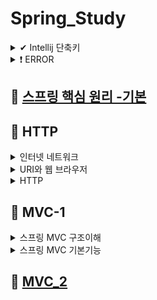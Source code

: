 
# Spring_Study
<details>

<summary> ✔ Intellij 단축키 </summary>
<div markdown="1">

#### Preferences->  `Crtl + Akt + S `
#### refactor -> ` Crtl + Alt + M `
#### getter setter -> `Alt + insert `
#### create new Test -> ` Crtl + Shift + T `
#### static import -> `Alt + Enter `
#### 변수 이름 한번에 바꾸기 -> ` Shift + F6 `
#### 실행 -> ` Crtl + Shift + F10 `
#### 주석처리 ` Crtl + / `
#### method명 출력  `soutm`
#### 변수명 출력  `sout`
#### 코드복사  'Crtl + d'
#### 바로 다음줄로  'Crtl + Shift + Enter'
#### 인라인 ``

</div>
</details>

<details>

<summary> ❗ ERROR </summary>
<div markdown="1">

<details>
  <summary> 인코딩 설정 </summary>
  <div markdonw = "2">
  
  - 한글 깨짐 현상 방지
  
  ### 1️⃣ Intelij VM 설정
  - Intelij 설피 파일 경로로 이동
  - bin 디렉터리 하위 .vmoptions 파일을 메모장으로 실행
  
  ![image](https://user-images.githubusercontent.com/87464750/190101528-2f60ee16-b9a1-4e5e-9608-1b3e2774bc92.png)

  - 파일의 맨 아랫줄에 -Dfile.encoding=UTF-8를 추가한 후 실행.
  
  ### 2️⃣  Edit Custom VM Options
  - Itellij를 실행
  - help -> Edit Custom VM Options
  - -Dfile.encoding=UTF-8를 추가한 후 다시 실행.
  
  ### 3️⃣ Intellij Editor File Encoding 설정
  - File -> Setting
  
  ![image](https://user-images.githubusercontent.com/87464750/190102321-21f479d0-6451-49a0-b24d-1d570be8415b.png)


  </div>
</details>


</div>
</details>

## 📒 [스프링 핵심 원리 -기본](https://github.com/Yangsoeun/Spring/blob/f5191e187c0ee2e4a70395d6a327805b4989f378/%EC%8A%A4%ED%94%84%EB%A7%81%20%ED%95%B5%EC%8B%AC%EC%9B%90%EB%A6%AC-%EA%B8%B0%EB%B3%B8.md)

## 📘 HTTP
<details>

<summary> 인터넷 네트워크 </summary>
<div markdown="1">

## 📑 IP - 인터넷 프로트콜 역할
- 지정한 IP 주소(IP Address)에 데이터 전달
- 패킷(Packet)이라는 통신 단위로 데이터 전달

#### ❗ IP 프로토콜의 한계
##### 비연결성
- 패킷을 받을 대상이 어뵤거나 서비스 불능 상태여도 패킷 전송
##### 비신뢰성
- 중간에 패킷이 사라진다면?
- 패킷이 순서대로 오지 않는다면?
##### 프로그램 구분
- 같은 IP를 사용하는 서버에서 통신하는 애플리케이션이 둘 이상이면

## 📑 TCP, UDP
#### 인터넷 프로토콜 스택의 4계층
![image](https://user-images.githubusercontent.com/87464750/181905401-94c8f005-8da1-49fd-8b94-878e0cda0b66.png)

#### 프로토콜 계층
![image](https://user-images.githubusercontent.com/87464750/181905419-e1eaa3c2-fd00-4392-aa3d-79fdd9f2573c.png)

#### TCP 특징 - 전송 제어 프로토콜(Transmission Control Protocol)
- 연결지향: TCP 3 way handshake(가상 연결)
- 데이터 전달 보증
- 순서 보장
- 신뢰할 수 있는 프로토콜

#### UDP 특징 - 사용자 데이터그램 프로토콜(User Datagram Protocol)
- 연결지향 = TCP 3 way handshake X
- 데이터 전달 보증  X
- 순서 보장 X
- 데이터 전달 및 순서가 보장되지 않지만, 단순하고 빠름
- ✔ 정리
    - IP 와 거의 같다. + PORT + 체크섬 정도만 추가
    - 애플리케이션에서 추가 작업 필요
    
## 📑 PORT - 같은 IP 내에서 프로세스 구분

#### PORT
- 0~ 65535 할당 가능
- 0~1023: 잘 알려진 포트, 사용하지 않는 것이 좋음
- FRP -20,21
- TELNET -23
- HTTP - 80
- HTTPS - 443

## 📑 DNS
- IP는 기억하기 어렵다.
- IP는 변경될 수 있다.

#### DNS - 도메인 네임 시스템
- 도메인 명을 IP 주소로 변환

![image](https://user-images.githubusercontent.com/87464750/181905685-da34dea0-72c3-4e6b-9397-e0c8f5e77413.png)


  </div>
</details>

<details>
<summary> URI와 웹 브라우저 </summary>
<div markdown="1">

![image](https://user-images.githubusercontent.com/87464750/181905720-b08e46f7-0788-4611-b74f-a4b092432026.png)

## 📑 URI
#### 단어 뜻
- Uniform: 리소스 식별하는 통일된 방식
- Resource: 자원, URI로 식별할 수 있는 모든 것(제한없음)
- Identifier: 다른 항목과 구분하는데 필요한 정보

## 📑 URL, URN
####  단어 뜻
- URL - Locator: 리소스가 있는 위치를 지정
- URN - Name: 리소스에 이름을 부여
    - 위치는 변할 수 있지만, 이름은 변하지 않는다.
    - URN 이름만으로 실제 리소스를 찾을 수 있는 방법이 보편화 되지 않음
    
#### URL 전체 문법
• scheme://[userinfo@]host[:port][/path][?query][#fragment]

• https://www.google.com:443/search?q=hello&hl=ko

- 프로토콜(https)
- 호스트명(www.google.com)
- 포트 번호(443)
- 패스(/search)
- 쿼리 파라미터(q=hello&hl=ko)

### URL - scheme

• `scheme`://[userinfo@]host[:port][/path][?query][#fragment]

• `https`://www.google.com:443/search?q=hello&hl=ko

- 주로 프로토콜 사용
- 프로토콜: 어떤 방식으로 자원에 접근할 것인가 하는 약속 규칙
    - ex) http, https, ftp 등등
- http는 80포트, https는 443 포트를 주로 사용, 포트는 생략 가능
- https는 http에 보안이 추가된것(HTTP Secure)

### URL - userinfo
• scheme://`[userinfo@]`host[:port][/path][?query][#fragment]

• https://www.google.com:443/search?q=hello&hl=ko

- URL에 사용자 정보를 포함해서 인증
- 거의 사용하지 않음

### URL - host
• scheme://[userinfo@]`host`[:port][/path][?query][#fragment]

• https://`www.google.com`:443/search?q=hello&hl=ko

- 호스트명
- 도메인명 또는 IP 주소를 직접 사용가능

### URL - PORT
• scheme://[userinfo@]host`[:port]`[/path][?query][#fragment]

• https://www.google.com`:443`/search?q=hello&hl=ko

- 포트
- 접속 포트
- 일반적으로 생략, 생략시 http는 80, https는 443

### URL - path
• scheme://[userinfo@]host[:port]`[/path]`[?query][#fragment]

• https://www.google.com:443/`search`?q=hello&hl=ko

- 리소스 경로(path), 계층적 구조
- ex)
    -  /home/file1.jpg
    -  /members
    -  /members/100, /items/iphone12
    
### URL - query
• scheme://[userinfo@]host[:port][/path]`[?query]`[#fragment]

• https://www.google.com:443/search`?q=hello&hl=ko`

- key = value 형태
- ?로 시작, &로 추가 가능 ?keyA=valueA&keyB=valueB
- query parameter, query string 등으로 불림, 웹서버에 제공하는 파라미터, 문자 형태

### URL - fragment
• scheme://[userinfo@]host[:port][/path][?query]`[#fragment]`

• https://docs.spring.io/spring-boot/docs/current/reference/html/getting-started.html`#getting-started-introducing-spring-boot`

- fragment
- html 내부 북마크 등에 사용
- 서버에 전송하는 정보 아님

  </div>
</details>

<details>
<summary> HTTP </summary>
<div markdown="1">

<details>
  <summary> 1️⃣ 기본 </summary>
  <div markdonw = "2">

### HTTP 특징
- 클라이언트 서버 구조
- 무상태 프로토콜(stateless), 비연결성
- HTTP 메시지
- 단순함, 확장가능

### 클라이언트 서버 구조
- Request Response 구조
- 클라이언트는 서버에 요청을 보내고, 응답을 대기
- 서버가 요청에 대한 결과를 만들어서 응답.

![image](https://user-images.githubusercontent.com/87464750/182030364-ee31ee5b-ef95-4c65-aba1-35b0cce023c1.png)

### StateLess - 무상태 프로토콜
- 서버가 클라이언트의 상태를 보존 X
- 장점: 서버 확장성 높은(스케일 아웃)
- 단점: 클라이언트가 추가 데이터 전송

#### ❗ 실무 한계
- 모든것을 무상태로 설계할 수 있는 경우도 있고 없는 경우도 있다.
- 무상태
    - ex) 로그인이 필요없는 단순한 서비스 소개 화면
- 상태유지
    - ex) 로그인
- 로그인한 사용자의 경우 로그인 했다는 상태를 서버에 유지
- 일반적으로 브라우저 쿠키와 서버 세션등을 사용해서 상태 유지
- 상태 유지는 최소한만 사용

### 비연결성
- HTTP는 기본이 연결을 유지하지 않는 모델
- 일반적으로 초 단위의 이하의 빠른 속도로 응답
- 1시간 동안 수천명이 서비스를 이용해도 실제 서버에서 동시에 처리하는 요청은 수십개 이하로 매우 작음
- 서버 자원을 매우 효율적으러 사용할 수 있음


  </div>
</details>

<details>
  <summary> 2️⃣ 메서드 </summary>
  <div markdonw = "2">

## 📒 HTTP 메서드
### 주요 메서드
- GET: 리소스 조회
- POST: 요청 데이터 처리, 주로 등록에 사용
- PUT: 리소스를 대체, 해당 리소스가 없으면 생성
- PATCH: 리소스 부분 변경
- DELETE: 리소스 삭제

### 기타 메서드
- HEAD: GET과 동일하지만 메시지 부분을 제외하고, 상태 줄과 헤더만 반환
- OPTIONS: 대상 리소스에 대한 통신 가능 옵션(메서드)을 설명(주로 CORS에서 사용)
- CONNECT: 대상 자원으로 식별되는 서버에 대한 터널을 설정
- TRACE: 대상 리소스에 대한 경로를 따라 메시지 루프백 테스트를 수행

### 📑 GET
- 리소스 조회
- 서버에 전달하고 싶은 데이터는 query(쿼리 파라미터, 쿼리 스트링)를 통해서 전달
- 메시지 바디를 사용해서 데이터를 전달할 수 있지만, 지원하지 않는 곳이 많아서 권장하지 않음

### 📑 POST
- 요청 데이터 처리
- 메시지 바디를 통해 서버로 요청 데이터 전달
- 서버는 요청 데이터를 처리
    - 메시지 바디를 통해 들어온 데이터를 처리하는 모든 기능을 수행
- 주로 전달된 데이터로 신규 리소스 등록, 프로세스 처리에 사용

#### 요청 데이터를 처리하는다는 것?
- HTML 양식에서 입력된 필드와 같은 데이터 블록을 데이터 처리 프로세스에 제공
>ex)HTML FORM에 입력한 정보로 회원 가입, 주문 등에서 사용
- 게시판, 뉴스그룹, 메일링 리스트, 블로그 또는 유사한 기사 그룹에 메시지 게시
> ex) 게시판 글쓰기 댓글 달기
- 서버가 아직 식별하지 않은 새 리소스 생성
>  ex) 신규 주문 생성
- 기존 자원에 데이터 추가
> ex) 한 문서 끝에 내용 추가하기
❗ 이 리소스 URI에 POST 요청이 오면 데이터를 어떻게 처리할지 리소스마다 따로 정해야함 -> 정해진것이 없음

#### ✔ 정리
- 1. 새 리소스 생성(등록)
    - 서버가 아직 식별하지 않은 새 리소스 생성
- 2. 요청 데이터 처리
    - 단순히 데이터를 생성하거나, 변경하는 것을 넘어서 프로세스를 처리해야 하는 경우
        - ex) 주문에서 결제 완료 -> 배달 시작 -> 배달완료 처럼 단순히 값 변경을 넘어 프로세스의 상태가 변경되는 경우
    - POST의 겨로가로 새로운 리소스가 생성되지 않을수도 있음
        - ex)  POST /orders/{orderId}/start-delivery (컨트롤 URI)
- 3. 다른 메서드로 처리하기 애매한 경우
    - ex) JSON으로 조회 데이터를 넘겨야 하는데, GET 메서드를 사용하기 어려운 경우

### 📑 PUT, PATHCH, DELETE
#### PUT
- 리소스가 있으면 대체
- 리소스가 없으면 생성

- ❗ 클라이언트가 리소스를 식별
    - 클라이언트가 리소스 위치를 알고 URI 지정
    - POST와 차이점
    
#### DELETE
- 리소스 제거

## 📒 HTTP 메서드의 속성

![image](https://user-images.githubusercontent.com/87464750/183295046-2bf92b2e-7bda-483a-8919-42d6b193f921.png)


- 안전(Safe Methods)
- 멱등(Idempotent Methods)
- 캐시가능(Cacheable Methods)

### 안전
- 호출해도 리소스를 변경하지 않는다.

### 멱등
- f(f(x)) = f(x)
- 여러번 호출해도 결과가 같다.
- 멱등 메서드
    - GET
    - POST
    - DELETE
- POST는 멱등이 아니다
    - 두 번 호출하면 같은 결제가 중북해서 발생할 수 있다.
    
### 캐시가능
- 응답 결과 리소스를 캐시해서 사용해도 되는가?
- GET, HEAD, POST, PATCH 캐시가능
- 실제로는 GET, HEAD 정도만 캐시로 사용
    - POST, PATCH는 본문 내용까지 캐시 키로 고려해야 하는데, 구현이 쉽지 않음
    
  </div>
</details>

<details>
  <summary> 3️⃣ 메서드 활용 </summary>
  <div markdonw = "2">

### 클라이언트에서 서버로 데이터 전송 -2가지
- 쿼리 파라미터를 통한 데이터 전송
    - GET
    - 주로 정렬 필터(검색어)
- 메시지 바디를 통한 데이터 전송
    - POST, PUT, PATCH
    - 회원 가입, 상품 주문, 리소스 등록, 리소스 변경
    
### 클라이언트에서 서버로 데이터 전송 - 4가지 상황
- 정적 데이터 조회
    - 이미지, 정적 텍스트 문서
 - 동적 데이터 조회
    - 주로 검색, 게시판 목록에서 정렬 필터(검색어)
 - HTML Form을 통한 데이터 전송
    - 회원 가입, 상품 주문, 데이터 변경
 - HTTP API를 통한 데이터 전송
    - 회원 가입, 상품 주문, 데이터 변경
    - 서버 to 서버, 앱 클라이언트, 웹 클라이언트
    
 #### ✏ 정적 데이터 조회
 - 이미지, 정적 텍스트 문서
 - 조회는 GET 사용
 - 정적 데이터는 일반적으로 쿼리 파라미터 없이 리소스 경로로 단순하게 조회 가능
 
 #### ✏ 동적 데이터 조회
 - 주로 검색, 게시판 목록에서 정렬 필터(검색어)
 - 조회 조건을 줄여주는 필터, 조회 결과를 정렬하는 정렬 조건에 주로 사용
 - 조회는 GET 사용
 - GET은 쿼리 파라미터 사용해서 데이터 전달
 
 #### ✏ HTML Form 데이터 전송
 - HTML Form submit시 POST 전송
    - > ex) 회원 가입, 상품 주문, 데이터 변경
 - Content-Type: application/x-www-form-urlencoded 사용
    - form의 내용을 메시지 바디를 통해서 전송(key = value, 쿼리 파라미터 형식)
    - 전송 데이터를 url encoding 처리
        - > ex) abc김 ->abc%EA%B9%80
 - HTML Form은 GET 전송도 가능
 - Content-Type: multipart/form-data
    - 파일 업로드 같은 바이너리 데이터 전송시 사용
    - 다른 종류의 여러 파일과 폼의 내용 함께 전송 가능
 - HTML Form 전소은 GET, POST만 지원
 
 
 #### ✏ HTTP API 데이터 전송
 - 서버 to 서버
    - 백엔드 시스템 통신
 - 앱 클라이언트
    - 아이폰, 안드로이드
 - 웹 클라이언트
    - HTML에서 Form 전송 대신 자바 스크립트를 통한 통신에 사용
    - > ex) React, VueJs 같은 웹 클라이언트와 API 통신
 - POST, PUT, PATCH:메시지 바디를 통해 데이터 전송
 - GET: 조회, 쿼리 파라미터로 데이터 전달
 - Content-Type: application/json을 주로 사용
    -  TEXT, XML, JSON 등등

#### 📑 정리

##### HTTP API - 컬렉션
- POST 기반 등록
- 서버가 리소스 URI 결정
##### HTTP API - 스토어
- PUT 기반 등록
- 클라이언트가 리소스 URI 결정
##### HTML FORM 사용
- 순수 HTML + HTML form 사용
- GET, POST만 지원

  </div>
</details>

<details>
  <summary> 4️⃣ 상태코드 </summary>
  <div markdonw = "2">

#### 상태 코드 - 클라이언트가 보낸 요청의 처리 상태를 응답에서 알려주는 기능
- 1xx(Informational): 요청이 수신되어 처리중
- 2xx(Successful): 요청 정상 처리
- 3xx(Redirection): 요청을 완료하려면 추가 행동이 필요
- 4xx(Client Error): 클라이언트 오류, 잘못된 문법등으로 서버가 요청을 수행할 수 없음
- 5xx(Server Error): 서버 오류, 서버가 정상 요청을 처리하지 못함

#### ✏ 2XX(Successful)- 클라이언트 요청을 성공적으로 처리
- 200(OK): 요청 성공
- 201(Created): 요청 성공해서 새로운 리소스가 생성됨
- 202(Accepted): 요청이 접수되었으나 처리가 완료되지 않음
- 204(No Content): 서버가 요청을 성공적으로 수행했지만, 응답 페이로드 본문에 보낼 데이터가 없음

#### ✏ 3XX - 리다이렉션: 요청을 완료하기 위해 유저 에이전트의 추가 조치 필요

#### 영구 리다이렉션 - 301, 308
- 리소스의 URI가 영구적으로 이동
- 원래의 URL를 사용 X, 검색 엔진 등에서도 변경 인지
- 301 Moved Permantly
    - 리다이렉트시 요청 메서드가 GET으로 변하고, 본문이 제거될 수 있음
- 308 Permanent Redirect
    - 301과 기능은 같음
    - 리다이렉트시 요청 메서드와 본문 유지(처음 POST를 보내면 리다이렉트도 POST 유지)
    
#### 일시적인 리다이렉션 - 302, 307, 303
- 리소스의 URI가 일시적으로 변경
- 따라서 검색 엔진 등에서 URL을 변경하면 안됨
- 302 Found
    - 리다이렉트시 요청 메서드가 GET으로 변하고, 본문이 제거될 수 있음
- 307 Temporary Redirect
    - 302와 기능은 같음
    - 리다이렉트시 요청 메서드와 본문 유지(요청 메서드를 변경하면 안된다. MUST NOT)
- 303 See Other
    - 302와 기능은 같음
    - 리다이렉트시 요청 메서드가 GET으로 변경
    

  </div>
</details>

<details>
  <summary> 5️⃣ 쿠키 </summary>
  <div markdonw = "2">
  
### 📑 쿠키
- Set-cookie: 서버에서 클라이언트로 쿠키 전달(응답)
- Cookie: 클라이언트가 서버에서 받은 쿠키를 저장하고, HTTP 요청시 서버로 전달

- > ex) set-cookie: sessionId=abcde1234; expires=Sat, 26-Dec-2020 00:00:00 GMT; path=/; domain=.google.com; Secure

#### 사용처
- 사용자 로그인 세션 관리
- 광고 정보 트래킹

#### 쿠키 정보는 항상 서버에 전송됨
- 네트워크 트래픽 추가 유발
- 최소한의 정보만 사용(세션 id, 인증 토큰)
- 서버에 전송하지 않고, 웹 브라우저 내부에서 데이터를 저장하고 싶으면 웹 스토리지(localStrorage, sessionStorage) 참고

#### 주의
- 보안이 민감한 데이터는 저장하면 안됨(주민번호, 신용카드 번호 등등)

### 📑 생명주기 -  Expires, max-age
- Set-Cookie: expires=Sat, 26-Dec-2020 04:39:21 GMT
    - 만료일이 되면 쿠키 삭제
-  Set-Cookie: max-age=3600 (3600초)
    - 0이나 음수를 지정하면 쿠키 삭제
    
- 세션 쿠키: 만료 날짜를 생략하면 브라우저 종료시까지만 유지
- 영속 쿠키: 만료 날짜를 입력하면 해당 날짜까지 유지

### 📑 도메인 - domain
- ex) domain=example.org
- 명시: 명시한 문서 기준 도메인 + 서브 도메인 포함
- domain=example.org를 지정해서 쿠키 생성
    - example.org는 물론이고
    - dev.example.org도 쿠키 접근
- 생략: 현재 문서 기준 도메인만 적용
    - example.org 에서 쿠키를 생성하고 domain 지정을 생략
    -  example.org 에서만 쿠키 접근
    - dev.example.org는 쿠키 미접근
    
### 📑 경로 - Path
- ex) path=/home
- 이 경로를 포함한 하위 경로 페이지만 쿠키 접근
- 일반적으로 path=/ 루트로 지정
- ex)
    - path=/home 지정
    - /home -> 가능
    - /home/level1 -> 가능
    - /home/level1 -> 가능
    - /hello -> 불가능
    
### 📑 보안 - Seure, HttpOnly. SameSite
- Secure
    - 쿠키는 http, https를 구분하지 않고 전송
    - Secure를 적용하면 https인 경우에만 전송
    
- HttpOnly
    - XSS 공격 방지
    - 자바스크립트에서 접근 불가(document.cookie)
    - HTTP 전송에만 사용
- SameSite
    - XSRF 공격 방지
    - 요청 도메인과 쿠키에 설정된 도메인이 같은 경우만 쿠키 전송
   
  </div>
</details>

  </div>
</details>

## 📙 MVC-1
<details>

<summary> 스프링 MVC 구조이해</summary>
<div markdown="1">

### 📑 SpringMVC 구조
![image](https://user-images.githubusercontent.com/87464750/185922255-108958ec-7a19-468a-838c-191aaea9c4a7.png)

#### 동작순서
- 1️⃣ 핸들러 조회: 핸들러 매핑을 통해 요청 URL에 매핑된 핸드러(컨트롤러)를 조회한다.
- 2️⃣ 핸들러 어댑터 조회: 핸들러를 실행할 수 있는 핸들러 어댑터를 조회한다.
- 3️⃣ 핸들러 어댑터 실행: 핸들러 어댑터를 실행한다.
- 4️⃣ 핸들러 실행: 핸들러 어댑터가 실제 핸들러를 실행한다.
- 5️⃣ ModelAndView 반환: 핸들러 어댑터는 핸들러가 반환하는 정보를 ModelAndView로 변환해서 반환한다.
- 6️⃣ viewResolver 호출: 뷰 리졸버를 찾고 실행한다.
    - JSP의 경우: `InternalResourceViewResolver`가 자동 등록되고 사용된다.
- 7️⃣ View 반환: 뷰 리졸버는 뷰의 논리 이름을 물리 이름으로 바꾸고, 렌더링 역할을 담당하는 뷰 객체를 반환한다.
    - JSP의 경우 `InternalResourceView(Jstlview)`를 반환하는데, 내부에 forward()로직이 있다.
- 8️⃣ 뷰 렌더링: 뷰를 통해서 뷰를 렌더링 한다.

#### 주요 인터페이스 목록
- 핸들러 매핑: `org.springframework.web.servlet.HandlerMapping`
- 핸들러 어댑터: `org.springframework.web.servlet.HandlerAdapter`
- 뷰 리졸버: `org.springframework.web.servlet.ViewResolver`
- 뷰: `org.springframework.web.servlet.View`

#### `@RequestMapping` 
- `RequestMappingHandlerMapping`
- `RequestMappingHandlerAdapter`

> ex) 회원 등록 폼
``` JAVA
package hello.servlet.web.springmvc.v1;

import org.springframework.stereotype.Controller;
import org.springframework.web.bind.annotation.RequestMapping;
import org.springframework.web.servlet.ModelAndView;

@Controller
public class SpringMemberFormControllerV1 {
  @RequestMapping("/springmvc/v1/members/new-form")
  public ModelAndView process() {
    return new ModelAndView("new-form");
  }
}
```

- `@Controller`
    - 스프링이 자동으로 스프링 빈으로 등록한다.(내부에 `@Component` 애노테이션이 있어서 컴포넌트 스캔의 대상이 됨)
    - 스프링 MVC에서 애노테이션 기반 컨트롤러로 인식한다.
- `@RequestMapping`
    - 요청 정보를 매핑한다.
    - 해당 URL이 호출되면 이 메서드가 호출된다.
    - 애노테이션을 기반으로 동작하기 때문에, 메섣의 이름은 임의로 지으면 된다ㅓ.
- `ModelAndView`
    - 모델과 뷰 정보를 담아서 반환하면 된다.

#### 조합
- `@RequestMapping("/springmvc/v2/members/new-form")`
- `@RequestMapping("/springmvc/v2/members")`
- `@RequestMapping("/springmvc/v2/members/save")`

- 다음 코드는 ` /springmvc/v2/members`라는 부분에 중복이 있다.

#### 조합결과
- 클래스 레벨 `@RequestMapping("/springmvc/v2/members")`
    - 메서드 레벨 `@RequestMapping("/new-form")` ->  `/springmvc/v2/members/new-form`
    - 메서드 레벨 `@RequestMapping("/save")` -> `/springmvc/v2/members/save`
    - 메서드 레벨 `@RequestMapping` -> `/springmvc/v2/members`


#### Spring MVC - 실용적인 방식
``` JAVA
package hello.servlet.web.springmvc.v3;

import hello.servlet.domain.member.Member;
import hello.servlet.domain.member.MemberRepository;
import org.springframework.stereotype.Controller;
import org.springframework.ui.Model;
import org.springframework.web.bind.annotation.GetMapping;
import org.springframework.web.bind.annotation.PostMapping;
import org.springframework.web.bind.annotation.RequestMapping;
import org.springframework.web.bind.annotation.RequestParam;

import java.util.List;
/**
 * v3
 * Model 도입
 * ViewName 직접 반환
 * @RequestParam 사용
 * @RequestMapping -> @GetMapping, @PostMapping
 */
@Controller
@RequestMapping("/springmvc/v3/members")
public class SpringMemberControllerV3 {
    private MemberRepository memberRepository = MemberRepository.getInstance();
 
    @GetMapping("/new-form")
    public String newForm() {
      return "new-form";
    }
    
    @PostMapping("/save")
    public String save(
        @RequestParam("username") String username,
        @RequestParam("age") int age,
        Model model) {
      
      Member member = new Member(username, age);
      memberRepository.save(member);
      model.addAttribute("member", member);
      return "save-result";
    }
    
    @GetMapping
    public String members(Model model) {
      List<Member> members = memberRepository.findAll();
      model.addAttribute("members", members);
      return "members";
    }
}

```

#### Model 파라미터
- `save()`, `members()`를 보면 Model을 파라미터로 받는 것을 확인가능
#### ViewName 반환
- 뷰의 논리 이름을 반환할 수 있다.
#### @RequestParam 사용
- 스프링은 HTTP 요청 파라미터를 `RequestParam`으로 받을 수 있다.
- `@RequestParam("username")` 은 ` request.getParameter("username")`와 거의 같은 코드라 생각하면 된다.
- GET 쿼리 파라미터, POST Form 방식을 모두 지원

#### `@RequestMapping` ->  `@GetMapping`, `@PostMapping`
- HTTP Method 구분가능

  </div>
</details>

<details>

<summary> 스프링 MVC 기본기능</summary>
<div markdown="1">

<details>
  <summary> 1️⃣ 로깅 </summary>
  <div markdonw = "2">
 
#### 로깅 라이브러리
- 스프링 부트 라이브러리를 사용하면 스프링 부트 로깅 라이브러리 `spring-boot-starter-logging`가 함께 포함된다.
- 스프링 부트 로깅 라이브러리는 기본으로 다음 로깅 라이브러리를 사용한다.
    - SLF4J - http://www.slf4j.org
    - Logback - http://logback.qos.ch
    
#### 로그 선언
- private Logger log = LoggerFactory.getLogger(getClass());
- private static final Logger log = LoggerFactory.getLogger(Xxx.class)
- @Slf4j : 롬복 사용 가능

#### 매핑정보
- `@RestController`
    - `@Controller`는 반환값이 String이면 뷰 이름으로 인식된다. 그래서 뷰를 찾고 뷰가 랜더링 된다.
    - `@RestController`는 반환값으로 뷰를 찾는것이 아니라, HTTP 메시지 바디에 바로 입력한다.
    
#### 로그레벨
- LEVEL: `TRACE > DEBUG > INFO > WARN > ERROR`
- 개발 서버는 debug 출력
- 운영 서버는 info 출력

#### 올바른 로그 사용법
- ❗ `log.debug("data="+data)`
    - 로그 출력 레벨을 info로 설정해도 해당 코드에 있는 "data="+data가 실제 실행이 되어버린다. 결과적으로 문자 더하기 연산이 발생.
- ✔ `log.debug("data={}", data)`
    - 로그 출력 레벨을 info로 설정하면 아무일도 발생하지 않는다. 따라서 앞과 같은 의미없는 연산이 발생하지 않는다.
    
#### 💡 로그 사용시 장점
- 쓰레드 정보, 클래스 이름 같은 부가 정보를 함께 볼 수 있고, 출력 모양을 조정할 수 있다.
- 로그 레벨에 따라 개발 서버에서는 모든 로그를 출력하고, 운영서버에서는 출력하지 않는 등 로그를 상황에 맞게 조절할 수 있다.
- 시스템 아웃 콘솔에만 출력하는 것이 아니라, 파일이나 네트워크 등, 로그를 별도의 위치에 남길 수 있다. 특히 파일로 남길 때는 일별, 특정 용량에 따라 로그를 분할하는 것도 가능하다.
- 성능도 일반 System.out 보다 좋다(내부 버퍼링, 멀티 쓰레드 등등) 그래서 실무에서는 꼭 로그를 사용해야 한다.


  </div>
</details>

<details>
  <summary> 2️⃣ 요청 매핑 </summary>
  <div markdonw = "2">
  
### 매핑 정보
- `@RestController`
    - `@Controller`는 반환값이 `String`이면 뷰 이름으로 인식. 그래서 뷰를 찾고 뷰가 랜더링 된다.
    - `@RestController`는 반환값으로 뷰를 찾는것이 아니라, HTTP 메시지 바디에 바로 입력한다.
- `@RequestMapping("/hello-basic)`
    - `/hello-basic` URL 호출이 오면 이 메서드가 실행되도록 매핑.
    - 대부분의 속성을 배열로 제공하므로 다중 설정이 가능하다.
        - `{"/hello-basic", "/hello-go"}`
 
- 매핑: `/hello-basic`
- URL 요청: `/hello-basic', `/hello-basic/`
    - 요청 URL이 다르지만 스프링은 같은 요청으로 매핑한다.
       
### HTTP 요청 파라미터 - 쿼리 파라미터, HTML Form
#### ❗ 클라이언트에서 서버로 요청 데이터 전달하는 3가지 방법
- 1️⃣ GET - 쿼리 파라미터
    - /url?username=hello&age=20
    - 메시지 바디 없이, URL의 쿼리 파라미터에 데이터를 포함해서 전달
    - ex) 검색, 필터, 페이징등에서 많이 사용하는 방식
- 2️⃣ POST -HTML Form
    - content-type: application/x-www-form-urlencoded
    - 메시지 바디에 쿼리 파라미터 형식으로 전달  username=hello&age=20
    - ex) 회원 가입, 상품 주문, HTML Form 사용
- 3️⃣ HTTP message body에 데이터를 직접 담아서 요청
    - HTTP API에서 주로 사용, JSON< XML, TEXT
    - 데이터 형식은 주로 JSON 사용
    - POST, PUT, PATHCH
    </div>
</details>

  </div>
</details>
  
  ## 📕 [MVC_2]()
  
